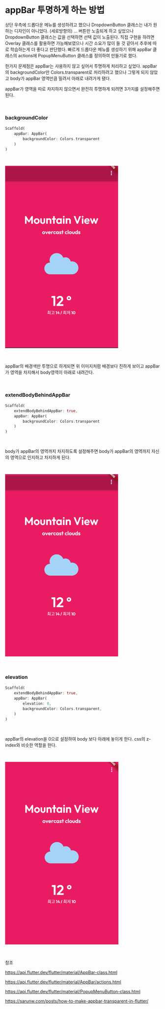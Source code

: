 # appBar 투명하게 하는 방법

상단 우측에 드롭다운 메뉴를 생성하려고 했으나 DropdownButton 클래스는 내가 원하는 디자인이 아니었다. (세로방향의) ... 버튼만 노출되게 하고 싶었으나 DropdownButton 클래스는 값을 선택하면 선택 값이 노출된다. 직접 구현을 하려면 Overlay 클래스를 활용하면 가능해보였으나 시간 소요가 많이 들 것 같아서 추후에 따로 학습하는게 더 좋다고 판단했다. 빠르게 드롭다운 메뉴를 생성하기 위해 appBar 클래스의 actions에 PopupMenuButton 클래스를 정의하여 만들기로 했다.

한가지 문제점은 appBar는 사용하지 않고 싶어서 투명하게 처리하고 싶었다. appBar의 backgroundColor만 Colors.transparent로 처리하려고 했으나 그렇게 되지 않았고 body가 appBar 영역만큼 밀려서 아래로 내려가게 됐다.

appBar가 영역을 따로 차지하지 않으면서 완전히 투명하게 되려면 3가지를 설정해주면 된다.

<br>

### backgroundColor

```dart
Scaffold(
    appBar: AppBar(
		backgroundColor: Colors.transparent
	)
)
```

<br>

![backgroundColor](backgroundColor.PNG)

<br>

appBar의 배경색만 투명으로 하게되면 위 이미지처럼 배경보다 진하게 보이고 appBar가 영역을 차지해서 body영역이 아래로 내려간다.

<br>

### extendBodyBehindAppBar

```dart
Scaffold(
    extendBodyBehindAppBar: true,
    appBar: AppBar(
		backgroundColor: Colors.transparent
	)
)

```

<br>

body가 appBar의 영역까지 차지하도록 설정해주면 body가 appBar의 영역까지 자신의 영역으로 인지하고 차지하게 된다.

<br>

![extendBodyBehindAppBar](extendBodyBehindAppBar.PNG)

<br>

### elevation

```dart
Scaffold(
    extendBodyBehindAppBar: true,
    appBar: AppBar(
    	elevation: 0,
		backgroundColor: Colors.transparent,
	)
)
```

<br>

appBar의 elevation을 0으로 설정하여 body 보다 아래에 놓이게 한다. css의 z-index와 비슷한 역할을 한다.

<br>

![elevation](elevation.PNG)

<br>

참조

https://api.flutter.dev/flutter/material/AppBar-class.html

https://api.flutter.dev/flutter/material/AppBar/actions.html

https://api.flutter.dev/flutter/material/PopupMenuButton-class.html

https://sarunw.com/posts/how-to-make-appbar-transparent-in-flutter/